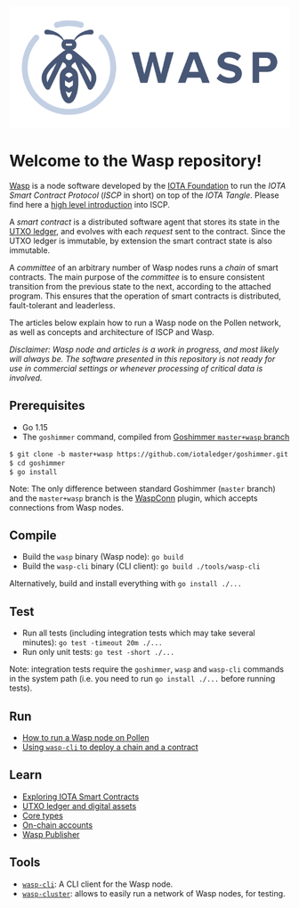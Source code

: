 ![Wasp logo](WASP_logo_dark.png)

# Welcome to the Wasp repository!

[Wasp](https://github.com/iotaledger/wasp) is a node software developed by the
[IOTA Foundation](http://iota.org) to run the _IOTA Smart Contract Protocol_
(_ISCP_ in short) on top of the _IOTA Tangle_.  Please find here a [high level
introduction](https://blog.iota.org/an-introduction-to-iota-smart-contracts-16ea6f247936)
into ISCP.

A _smart contract_ is a distributed software agent that stores its state in the
[UTXO ledger](docs/intro/utxo.md), and evolves with each _request_ sent to
the contract. Since the UTXO ledger is immutable, by extension the smart
contract state is also immutable.

A _committee_ of an arbitrary number of Wasp nodes runs a _chain_ of smart
contracts.  The main purpose of the _committee_ is to ensure consistent
transition from the previous state to the next, according to the attached
program.  This ensures that the operation of smart contracts is distributed,
fault-tolerant and leaderless.

The articles below explain how to run a Wasp node on the Pollen network, as
well as concepts and architecture of ISCP and Wasp.

_Disclaimer: Wasp node and articles is a work in progress, and most likely will
always be.  The software presented in this repository is not ready for use in
commercial settings or whenever processing of critical data is involved._

## Prerequisites

- Go 1.15
- The `goshimmer` command, compiled from [Goshimmer `master+wasp` branch](https://github.com/iotaledger/goshimmer/tree/master+wasp)

```
$ git clone -b master+wasp https://github.com/iotaledger/goshimmer.git
$ cd goshimmer
$ go install
```

Note: The only difference between standard Goshimmer (`master` branch) and the
`master+wasp` branch is the
[WaspConn](https://github.com/iotaledger/goshimmer/tree/master+wasp/dapps/waspconn)
plugin, which accepts connections from Wasp nodes.

## Compile

- Build the `wasp` binary (Wasp node): `go build`
- Build the `wasp-cli` binary (CLI client): `go build ./tools/wasp-cli`

Alternatively, build and install everything with `go install ./...`

## Test

- Run all tests (including integration tests which may take several minutes): `go test -timeout 20m ./...`
- Run only unit tests: `go test -short ./...`

Note: integration tests require the `goshimmer`, `wasp` and `wasp-cli` commands
in the system path (i.e. you need to run `go install ./...` before running
tests).

## Run

- [How to run a Wasp node on Pollen](docs/docs/runwasp.md)
- [Using `wasp-cli` to deploy a chain and a contract](docs/docs/deploy.md)

## Learn

- [Exploring IOTA Smart Contracts](docs/tutorial/readme.md)
- [UTXO ledger and digital assets](docs/intro/utxo.md)
- [Core types](docs/docs/coretypes.md)
- [On-chain accounts](docs/docs/accounts.md)
- [Wasp Publisher](docs/docs/publisher.md)

## Tools

- [`wasp-cli`](tools/wasp-cli/README.md): A CLI client for the Wasp node.
- [`wasp-cluster`](tools/cluster/wasp-cluster/README.md): allows to easily run
  a network of Wasp nodes, for testing.
